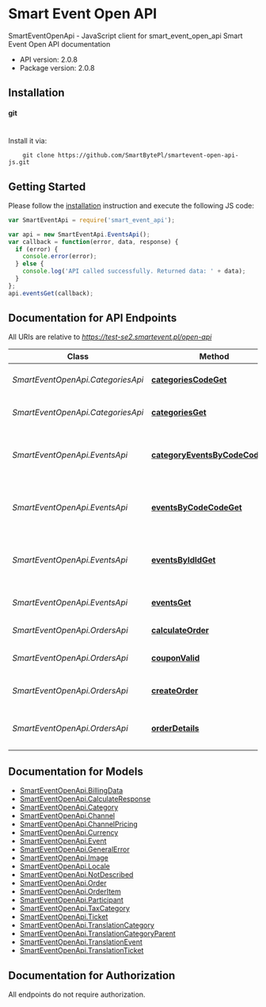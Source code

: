 # Smart Event Open API

SmartEventOpenApi - JavaScript client for smart_event_open_api
Smart Event Open API documentation

- API version: 2.0.8
- Package version: 2.0.8

## Installation

#### git
#
Install it via:

```shell
    git clone https://github.com/SmartBytePl/smartevent-open-api-js.git
```

## Getting Started

Please follow the [installation](#installation) instruction and execute the following JS code:

```javascript
var SmartEventApi = require('smart_event_api');

var api = new SmartEventApi.EventsApi();
var callback = function(error, data, response) {
  if (error) {
    console.error(error);
  } else {
    console.log('API called successfully. Returned data: ' + data);
  }
};
api.eventsGet(callback);
```


## Documentation for API Endpoints

All URIs are relative to *https://test-se2.smartevent.pl/open-api*

Class | Method | HTTP request | Description
------------ | ------------- | ------------- | -------------
*SmartEventOpenApi.CategoriesApi* | [**categoriesCodeGet**](docs/CategoriesApi.md#categoriesCodeGet) | **GET** /categories/{code} | Get category details
*SmartEventOpenApi.CategoriesApi* | [**categoriesGet**](docs/CategoriesApi.md#categoriesGet) | **GET** /categories | Get list of all categories
*SmartEventOpenApi.EventsApi* | [**categoryEventsByCodeCodeGet**](docs/EventsApi.md#categoryEventsByCodeCodeGet) | **GET** /category-events/by-code/{code} | Get events data for specied category code
*SmartEventOpenApi.EventsApi* | [**eventsByCodeCodeGet**](docs/EventsApi.md#eventsByCodeCodeGet) | **GET** /events/by-code/{code} | Get specific event data from the system by event code
*SmartEventOpenApi.EventsApi* | [**eventsByIdIdGet**](docs/EventsApi.md#eventsByIdIdGet) | **GET** /events/by-id/{id} | Get specific event data from the system by event id
*SmartEventOpenApi.EventsApi* | [**eventsGet**](docs/EventsApi.md#eventsGet) | **GET** /events | Get Events from the system
*SmartEventOpenApi.OrdersApi* | [**calculateOrder**](docs/OrdersApi.md#calculateOrder) | **GET** /order/calculate | Calculate order
*SmartEventOpenApi.OrdersApi* | [**couponValid**](docs/OrdersApi.md#couponValid) | **GET** /order/coupon/{coupon} | Verify coupon validiation
*SmartEventOpenApi.OrdersApi* | [**createOrder**](docs/OrdersApi.md#createOrder) | **GET** /order/create | Create order in system
*SmartEventOpenApi.OrdersApi* | [**orderDetails**](docs/OrdersApi.md#orderDetails) | **GET** /order/{tokenValue} | Get details about created order

## Documentation for Models

 - [SmartEventOpenApi.BillingData](docs/BillingData.md)
 - [SmartEventOpenApi.CalculateResponse](docs/CalculateResponse.md)
 - [SmartEventOpenApi.Category](docs/Category.md)
 - [SmartEventOpenApi.Channel](docs/Channel.md)
 - [SmartEventOpenApi.ChannelPricing](docs/ChannelPricing.md)
 - [SmartEventOpenApi.Currency](docs/Currency.md)
 - [SmartEventOpenApi.Event](docs/Event.md)
 - [SmartEventOpenApi.GeneralError](docs/GeneralError.md)
 - [SmartEventOpenApi.Image](docs/Image.md)
 - [SmartEventOpenApi.Locale](docs/Locale.md)
 - [SmartEventOpenApi.NotDescribed](docs/NotDescribed.md)
 - [SmartEventOpenApi.Order](docs/Order.md)
 - [SmartEventOpenApi.OrderItem](docs/OrderItem.md)
 - [SmartEventOpenApi.Participant](docs/Participant.md)
 - [SmartEventOpenApi.TaxCategory](docs/TaxCategory.md)
 - [SmartEventOpenApi.Ticket](docs/Ticket.md)
 - [SmartEventOpenApi.TranslationCategory](docs/TranslationCategory.md)
 - [SmartEventOpenApi.TranslationCategoryParent](docs/TranslationCategoryParent.md)
 - [SmartEventOpenApi.TranslationEvent](docs/TranslationEvent.md)
 - [SmartEventOpenApi.TranslationTicket](docs/TranslationTicket.md)

## Documentation for Authorization

 All endpoints do not require authorization.


